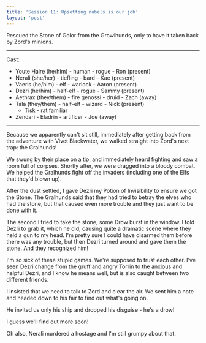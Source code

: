 ```yaml
---
title: 'Session 11: Upsetting nobels is our job'
layout: 'post'
---
```


Rescued the Stone of Golor from the Growlhunds, only to have it taken back by Zord's minions.

---

Cast:

* Youte Haire (he/him) - human - rogue - Ron (present)
* Nerali (she/her) - tiefling - bard - Kae (present)
* Vaeris (he/him) - elf - warlock - Aaron (present)
* Dezri (he/him) - half-elf - rogue - Sammy (present)
* Aethrax (they/them) - fire genossi - druid - Zach (away)
* Tala (they/them) - half-elf - wizard - Nick (present)
    * Tisk - rat familiar
* Zendari - Eladrin - artificer - Joe (away)

---

Because we apparently can't sit still, immediately after getting back from the adventure with Vivet Blackwater, we walked straight into Zord's next trap: the Gralhunds!

We swung by their place on a tip, and immediately heard fighting and saw a room full of corpses. Shortly after, we were dragged into a bloody combat. We helped the Gralhunds fight off the invaders (including one of the Elfs that they'd blown up).

After the dust settled, I gave Dezri my Potion of Invisibility to ensure we got the Stone. The Gralhunds said that they had tried to betray the elves who had the stone, but that caused even more trouble and they just want to be done with it.

The second I tried to take the stone, some Drow burst in the window. I told Dezri to grab it, which he did, causing quite a dramatic scene where they held a gun to my head. I'm pretty sure I could have disarmed them before there was any trouble, but then Dezri turned around and gave them the stone. And they recognized him!

I'm so sick of these stupid games. We're supposed to trust each other. I've seen Dezri change from the gruff and angry Torrin to the anxious and helpful Dezri, and I know he means well, but is also caught between two different friends.

I insisted that we need to talk to Zord and clear the air. We sent him a note and headed down to his fair to find out what's going on.

He invited us only his ship and dropped his disguise - he's a drow!

I guess we'll find out more soon!

Oh also, Nerali murdered a hostage and I'm still grumpy about that.

